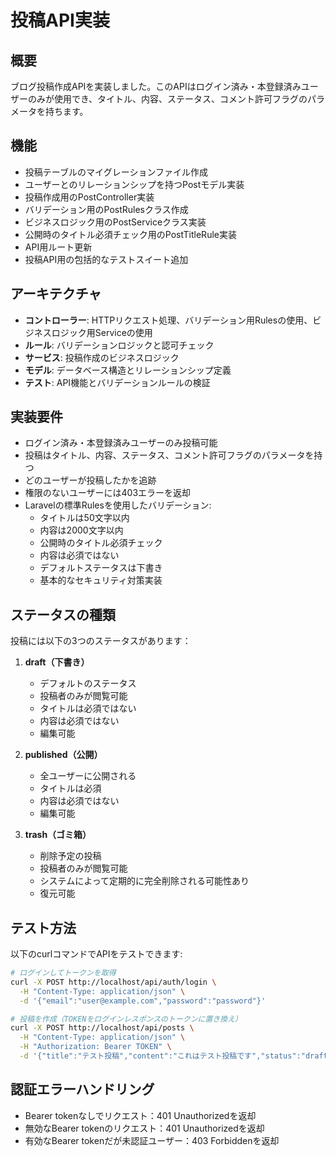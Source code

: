 # 投稿API実装

## 概要
ブログ投稿作成APIを実装しました。このAPIはログイン済み・本登録済みユーザーのみが使用でき、タイトル、内容、ステータス、コメント許可フラグのパラメータを持ちます。

## 機能
- 投稿テーブルのマイグレーションファイル作成
- ユーザーとのリレーションシップを持つPostモデル実装
- 投稿作成用のPostController実装
- バリデーション用のPostRulesクラス作成
- ビジネスロジック用のPostServiceクラス実装
- 公開時のタイトル必須チェック用のPostTitleRule実装
- API用ルート更新
- 投稿API用の包括的なテストスイート追加

## アーキテクチャ
- **コントローラー**: HTTPリクエスト処理、バリデーション用Rulesの使用、ビジネスロジック用Serviceの使用
- **ルール**: バリデーションロジックと認可チェック
- **サービス**: 投稿作成のビジネスロジック
- **モデル**: データベース構造とリレーションシップ定義
- **テスト**: API機能とバリデーションルールの検証

## 実装要件
- ログイン済み・本登録済みユーザーのみ投稿可能
- 投稿はタイトル、内容、ステータス、コメント許可フラグのパラメータを持つ
- どのユーザーが投稿したかを追跡
- 権限のないユーザーには403エラーを返却
- Laravelの標準Rulesを使用したバリデーション:
  - タイトルは50文字以内
  - 内容は2000文字以内
  - 公開時のタイトル必須チェック
  - 内容は必須ではない
  - デフォルトステータスは下書き
  - 基本的なセキュリティ対策実装

## ステータスの種類
投稿には以下の3つのステータスがあります：

1. **draft（下書き）**
   - デフォルトのステータス
   - 投稿者のみが閲覧可能
   - タイトルは必須ではない
   - 内容は必須ではない
   - 編集可能

2. **published（公開）**
   - 全ユーザーに公開される
   - タイトルは必須
   - 内容は必須ではない
   - 編集可能

3. **trash（ゴミ箱）**
   - 削除予定の投稿
   - 投稿者のみが閲覧可能
   - システムによって定期的に完全削除される可能性あり
   - 復元可能

## テスト方法
以下のcurlコマンドでAPIをテストできます:

```bash
# ログインしてトークンを取得
curl -X POST http://localhost/api/auth/login \
  -H "Content-Type: application/json" \
  -d '{"email":"user@example.com","password":"password"}'

# 投稿を作成（TOKENをログインレスポンスのトークンに置き換え）
curl -X POST http://localhost/api/posts \
  -H "Content-Type: application/json" \
  -H "Authorization: Bearer TOKEN" \
  -d '{"title":"テスト投稿","content":"これはテスト投稿です","status":"draft","allow_comments":true}'
```

## 認証エラーハンドリング
- Bearer tokenなしでリクエスト：401 Unauthorizedを返却
- 無効なBearer tokenのリクエスト：401 Unauthorizedを返却
- 有効なBearer tokenだが未認証ユーザー：403 Forbiddenを返却
